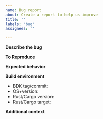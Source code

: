 ```yaml
---
name: Bug report
about: Create a report to help us improve
title: ''
labels: 'bug'
assignees: ''

---
```


**Describe the bug**  
<!-- A clear and concise description of what the bug is. -->

**To Reproduce**  
<!-- Steps or code to reproduce the behavior. -->

**Expected behavior**  
<!-- A clear and concise description of what you expected to happen. -->

**Build environment**  
 - BDK tag/commit: <!-- e.g. v0.13.0, 3a07614 --> 
 - OS+version: <!-- e.g. ubuntu 20.04.01, macOS 12.0.1, windows -->  
 - Rust/Cargo version: <!-- e.g. 1.56.0 --> 
 - Rust/Cargo target: <!-- e.g. x86_64-apple-darwin, x86_64-unknown-linux-gnu, etc. -->  

**Additional context**  
<!-- Add any other context about the problem here. --> 
